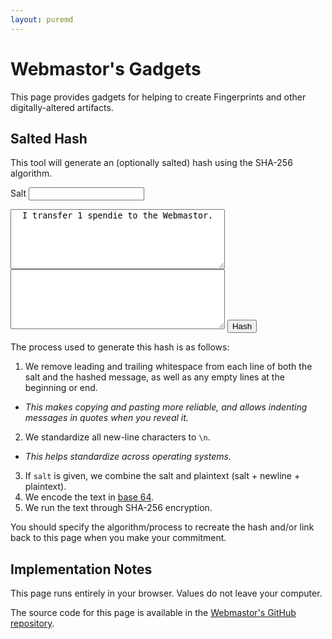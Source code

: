 ```yaml
---
layout: puremd
---
```

<script>
  async function handleHash() {
    const salt = document.getElementById("hash-salt").value.trim();
    const plaintext = document
      .getElementById("hash-plaintext")
      .value
      .split(/\r?\n|\r|\n/g)
      .map((line) => line.trim())
      .join("\n")
      .trim();
    const saltedPlaintext = (salt + "\n" + plaintext).trim();
    const hashedMessage = window.crypto.subtle.digest("SHA-256", btoa(saltedPlaintext));
    const output = document.getElementById("hash-output");
    output.value = hashedMessage;
  }
</script>

# Webmastor's Gadgets

This page provides gadgets for helping to create Fingerprints and other digitally-altered artifacts.

## Salted Hash

This tool will generate an (optionally salted) hash using the SHA-256 algorithm.

<label for="hash-salt">Salt</label>
<input type="text" id="hash-salt" name="hash-salt" />

<textarea id="hash-plaintext" name="hash-plaintext" rows="6" cols="40">
  I transfer 1 spendie to the Webmastor.
</textarea>
<textarea id="hash-output" name="hash-output" rows="6" cols="40" readonly>
</textarea>

<input type="button" value="Hash" onclick="handleHash();">

The process used to generate this hash is as follows:

1. We remove leading and trailing whitespace from each line of both the salt and the hashed message, as well as any empty lines at the beginning or end.
  - _This makes copying and pasting more reliable, and allows indenting messages in quotes when you reveal it._
2. We standardize all new-line characters to `\n`.
  - _This helps standardize across operating systems._
3. If `salt` is given, we combine the salt and plaintext (salt + newline + plaintext).
4. We encode the text in [base 64](<https://en.wikipedia.org/wiki/Base64>). 
5. We run the text through SHA-256 encryption.

You should specify the algorithm/process to recreate the hash and/or link back to this page when you make your commitment.

## Implementation Notes

This page runs entirely in your browser. Values do not leave your computer.

The source code for this page is available in the [Webmastor's GitHub repository](<https://github.com/AgoraNomic/Webmastor/blob/gh-pages/gadgets.md?plain=1>).
